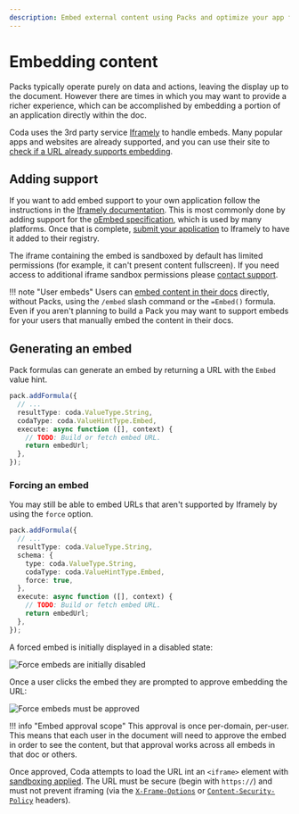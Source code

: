 ```yaml
---
description: Embed external content using Packs and optimize your app for embedding.
---
```


# Embedding content

Packs typically operate purely on data and actions, leaving the display up to the document. However there are times in which you may want to provide a richer experience, which can be accomplished by embedding a portion of an application directly within the doc.

Coda uses the 3rd party service [Iframely][iframely] to handle embeds. Many popular apps and websites are already supported, and you can use their site to [check if a URL already supports embedding][iframely_check].

## Adding support

If you want to add embed support to your own application follow the instructions in the [Iframely documentation][iframely_docs]. This is most commonly done by adding support for the [oEmbed specification][oembed], which is used by many platforms. Once that is complete, [submit your application][iframely_submit] to Iframely to have it added to their registry.

The iframe containing the embed is sandboxed by default has limited permissions (for example, it can't present content fullscreen). If you need access to additional iframe sandbox permissions please [contact support][support].

!!! note "User embeds"
    Users can [embed content in their docs][help_center_embed] directly, without Packs, using the `/embed` slash command or the `=Embed()` formula. Even if you aren't planning to build a Pack you may want to support embeds for your users that manually embed the content in their docs.


## Generating an embed

Pack formulas can generate an embed by returning a URL with the `Embed` value hint.

```ts
pack.addFormula({
  // ...
  resultType: coda.ValueType.String,
  codaType: coda.ValueHintType.Embed,
  execute: async function ([], context) {
    // TODO: Build or fetch embed URL.
    return embedUrl;
  },
});
```

### Forcing an embed

You may still be able to embed URLs that aren't supported by Iframely by using the `force` option.

```ts
pack.addFormula({
  // ...
  resultType: coda.ValueType.String,
  schema: {
    type: coda.ValueType.String,
    codaType: coda.ValueHintType.Embed,
    force: true,
  },
  execute: async function ([], context) {
    // TODO: Build or fetch embed URL.
    return embedUrl;
  },
});
```

A forced embed is initially displayed in a disabled state:

<img src="../../../images/embed_force_enable.png" srcset="../../../images/embed_force_enable_2x.png 2x" class="screenshot" alt="Force embeds are initially disabled">

Once a user clicks the embed they are prompted to approve embedding the URL:

<img src="../../../images/embed_force_approve.png" srcset="../../../images/embed_force_approve_2x.png 2x" class="screenshot" alt="Force embeds must be approved">

!!! info "Embed approval scope"
    This approval is once per-domain, per-user. This means that each user in the document will need to approve the embed in order to see the content, but that approval works across all embeds in that doc or others.

Once approved, Coda attempts to load the URL int an `<iframe>` element with [sandboxing applied][mdn_iframe_sandbox]. The URL must be secure (begin with `https://`) and must not prevent iframing (via the [`X-Frame-Options`][mdn_xfo] or [`Content-Security-Policy`][mdn_csp] headers).


[help_center_embed]: https://help.coda.io/en/articles/1211364-embedding-content-in-your-doc
[iframely]: https://iframely.com/
[iframely_check]: https://iframely.com/embed
[iframely_docs]: https://iframely.com/docs/webmasters
[oembed]: https://oembed.com/
[iframely_submit]: https://iframely.com/qa/request
[mdn_iframe_sandbox]: https://developer.mozilla.org/en-US/docs/Web/HTML/Element/iframe#attr-sandbox
[mdn_xfo]: https://developer.mozilla.org/en-US/docs/Web/HTTP/Headers/X-Frame-Options
[mdn_csp]: https://developer.mozilla.org/en-US/docs/Web/HTTP/Headers/Content-Security-Policy
[support]: ../../support/index.md
